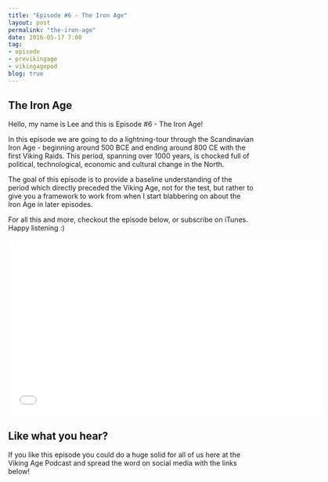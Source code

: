 ```yaml
---
title: "Episode #6 - The Iron Age"
layout: post
permalink: "the-iron-age"
date: 2016-05-17 7:00
tag:
- episode
- previkingage
- vikingagepod
blog: true
---
```


## The Iron Age

Hello, my name is Lee and this is Episode #6 - The Iron Age!

In this episode we are going to do a lightning-tour through the Scandinavian Iron Age - beginning around 500 BCE and ending around 800 CE with the first Viking Raids. This period, spanning over 1000 years, is chocked full of political, technological, economic and cultural change in the North.

The goal of this episode is to provide a baseline understanding of the period which directly preceded the Viking Age, not for the test, but rather to give you a framework to work from when I start blabbering on about the Iron Age in later episodes.

For all this and more, checkout the episode below, or subscribe on iTunes. Happy listening :)

<iframe style="border: none" src="//html5-player.libsyn.com/embed/episode/id/4373137/height/360/width/640/theme/standard/autoplay/no/autonext/no/thumbnail/yes/preload/no/no_addthis/no/direction/backward/no-cache/true/" height="360" width="640" scrolling="no"  allowfullscreen webkitallowfullscreen mozallowfullscreen oallowfullscreen msallowfullscreen></iframe>

## Like what you hear?
If you like this episode you could do a huge solid for all of us here at the Viking Age Podcast and spread the word on social media with the links below!
